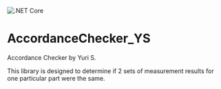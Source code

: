 ![.NET Core](https://github.com/FXChalendge/AccordanceChecker_YS/workflows/.NET%20Core/badge.svg)

# AccordanceChecker_YS
Accordance Checker by Yuri S.

This library is designed to determine if 2 sets of measurement results for one particular part were the same.
